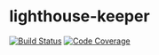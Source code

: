 # lighthouse-keeper

[![Build Status](https://travis-ci.com/IrenJones/lighthouse-keeper.svg?branch=develop)](https://travis-ci.com/github/IrenJones/lighthouse-keeper)
[![Code Coverage](https://codecov.io/github/IrenJones/lighthouse-keeper/coverage.svg)](https://travis-ci.com/github/IrenJones/lighthouse-keeper)